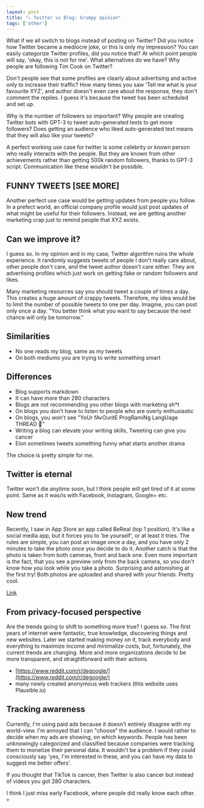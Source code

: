```yaml
---
layout: post 
title: "✍️ Twitter vs Blog: Grumpy opinion"
tags: ['other']
---
```


What if we all switch to blogs instead of posting on Twitter? Did you notice how Twitter became 
a mediocre joke, or this is only my impression? You can easily categorize Twitter profiles, did you notice that?
At which point people will say, 'okay, this is not for me'. What alternatives do we have? 
Why people are following Tim Cook on Twitter?
 
Don't people see that some profiles are clearly about advertising and active only to increase their traffic? 
How many times you saw 'Tell me what is your favourite XYZ', and author doesn't even care about the response, they don't comment the replies. 
I guess it's because the tweet has been scheduled and set up. 

Why is the number of followers so important? Why people are creating Twitter bots with GPT-3 to tweet 
auto-generated texts to get more followers? 
Does getting an audience who liked auto-generated text means that they will also like your tweets? 

A perfect working use case for twitter is some celebrity or known person who really interacts with the people.
But they are known from other achievements rather than getting 500k random followers, thanks to GPT-3 script.
Communication like these wouldn't be possible.

## FUNNY TWEETS [SEE MORE]

Another perfect use case would be getting updates from people you follow. In a prefect world, an official 
company profile would just post updates of what might be useful for their followers. Instead, we are getting 
another marketing crap just to remind people that XYZ exists.


## Can we improve it?

I guess so. In my opinion and in my case, Twitter algorithm ruins the whole experience. It randomly suggests tweets of people 
I don't really care about, other people don't care, and the tweet author doesn't care either. They are advertising profiles 
which just work on getting fake or random followers and likes. 

Many marketing resources say you should tweet a couple of times a day. 
This creates a huge amount of crappy tweets. Therefore, my idea would be to limit the number of possible tweets to one per day. 
Imagine, you can post only once a day. "You better think what you want to say because the next chance will only be tomorrow."


## Similarities

- No one reads my blog, same as my tweets
- On both mediums you are trying to write something smart

## Differences

- Blog supports markdown
- It can have more than 280 characters
- Blogs are not recommending you other blogs with marketing sh*t
- On blogs you don't have to listen to people who are overly enthusiastic
- On blogs, you won't see "YoUr fAvOuritE ProgRamiNg LangUage THREAD 🧵"
- Writing a blog can elevate your writing skills, Tweeting can give you cancer
- Elon sometimes tweets something funny what starts another drama 


The choice is pretty simple for me.


## Twitter is eternal

Twitter won't die anytime soon, but I think people will get tired of it at some point. Same as it was/is with
Facebook, Instagram, Google+ etc.

## New trend

Recently, I saw in App Store an app called BeReal (top 1 position). It's like a social media app,
but it forces you to 'be yourself', or at least it tries. The rules are simple, you can post an image once a day, 
and you have only 2 minutes to take the photo once you decide to do it. Another catch is that the photo is taken from both cameras, 
front and back one. Even more important is the fact, that you see a preview only from the back camera, 
so you don't know how you look while you take a photo. Surprising and astonishing at the first try!
Both photos are uploaded and shared with your friends. Pretty cool.

[Link](https://bere.al/en)

## From privacy-focused perspective

Are the trends going to shift to something more true? I guess so. The first years of internet were fantastic, 
true knowledge, discovering things and new websites. Later we started making money on it, track everybody and 
everything to maximize income and minimalize costs, but, fortunately, the current trends are changing.
More and more organizations decide to be more transparent, and straightforward with their actions.

- [https://www.reddit.com/r/degoogle/](https://www.reddit.com/r/degoogle/)
- many newly created anonymous web trackers (this website uses Plausible.io)


## Tracking awareness

Currently, I'm using paid ads because it doesn't entirely disagree with my world-view. I'm annoyed
that I can "choose" the audience. I would rather to decide when my ads are showing, on which keywords.
People has been unknowingly categorized and classified because companies were tracking them to monetize their personal data. 
It wouldn't be a problem if they could consciously say 'yes, I'm interested in these, and you can have my data to suggest me better offers'.

If you thought that TikTok is cancer, then Twitter is also cancer but instead of videos you got 280 characters.


I think I just miss early Facebook, where people did really know each other.  💀 
